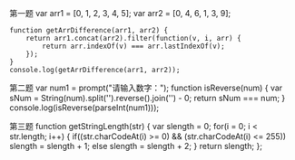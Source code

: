 第一题
var arr1 = [0, 1, 2, 3, 4, 5];
	var arr2 = [0, 4, 6, 1, 3, 9];

	function getArrDifference(arr1, arr2) {
		return arr1.concat(arr2).filter(function(v, i, arr) {
			return arr.indexOf(v) === arr.lastIndexOf(v);
		});
	}
	console.log(getArrDifference(arr1, arr2));
第二题
var num1 = prompt("请输入数字：");
	function isReverse(num) {
		var sNum = String(num).split('').reverse().join('') - 0;
		return sNum === num;
	}	
	console.log(isReverse(parseInt(num1)));
	
第三题
function getStringLength(str) {
		var slength = 0;
		for(i = 0; i < str.length; i++) {
			if((str.charCodeAt(i) >= 0) && (str.charCodeAt(i) <= 255))
				slength = slength + 1;
			else
				slength = slength + 2;
		}
		return slength;
};
 
  
